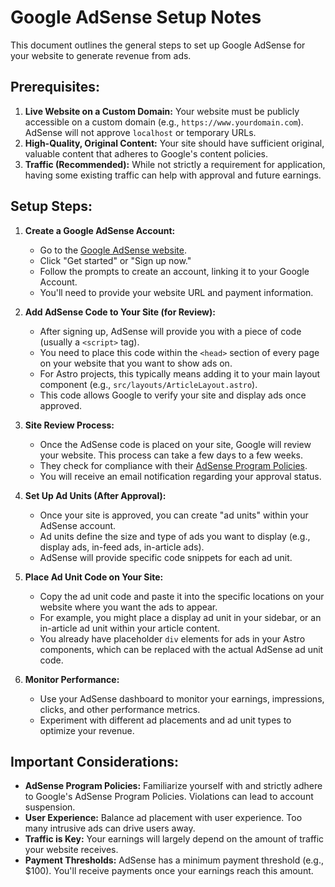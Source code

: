 # Google AdSense Setup Notes

This document outlines the general steps to set up Google AdSense for your website to generate revenue from ads.

## Prerequisites:

1.  **Live Website on a Custom Domain:** Your website must be publicly accessible on a custom domain (e.g., `https://www.yourdomain.com`). AdSense will not approve `localhost` or temporary URLs.
2.  **High-Quality, Original Content:** Your site should have sufficient original, valuable content that adheres to Google's content policies.
3.  **Traffic (Recommended):** While not strictly a requirement for application, having some existing traffic can help with approval and future earnings.

## Setup Steps:

1.  **Create a Google AdSense Account:**
    *   Go to the [Google AdSense website](https://www.google.com/adsense/).
    *   Click "Get started" or "Sign up now."
    *   Follow the prompts to create an account, linking it to your Google Account.
    *   You'll need to provide your website URL and payment information.

2.  **Add AdSense Code to Your Site (for Review):**
    *   After signing up, AdSense will provide you with a piece of code (usually a `<script>` tag).
    *   You need to place this code within the `<head>` section of every page on your website that you want to show ads on.
    *   For Astro projects, this typically means adding it to your main layout component (e.g., `src/layouts/ArticleLayout.astro`).
    *   This code allows Google to verify your site and display ads once approved.

3.  **Site Review Process:**
    *   Once the AdSense code is placed on your site, Google will review your website. This process can take a few days to a few weeks.
    *   They check for compliance with their [AdSense Program Policies](https://support.google.com/adsense/answer/48182).
    *   You will receive an email notification regarding your approval status.

4.  **Set Up Ad Units (After Approval):**
    *   Once your site is approved, you can create "ad units" within your AdSense account.
    *   Ad units define the size and type of ads you want to display (e.g., display ads, in-feed ads, in-article ads).
    *   AdSense will provide specific code snippets for each ad unit.

5.  **Place Ad Unit Code on Your Site:**
    *   Copy the ad unit code and paste it into the specific locations on your website where you want the ads to appear.
    *   For example, you might place a display ad unit in your sidebar, or an in-article ad unit within your article content.
    *   You already have placeholder `div` elements for ads in your Astro components, which can be replaced with the actual AdSense ad unit code.

6.  **Monitor Performance:**
    *   Use your AdSense dashboard to monitor your earnings, impressions, clicks, and other performance metrics.
    *   Experiment with different ad placements and ad unit types to optimize your revenue.

## Important Considerations:

*   **AdSense Program Policies:** Familiarize yourself with and strictly adhere to Google's AdSense Program Policies. Violations can lead to account suspension.
*   **User Experience:** Balance ad placement with user experience. Too many intrusive ads can drive users away.
*   **Traffic is Key:** Your earnings will largely depend on the amount of traffic your website receives.
*   **Payment Thresholds:** AdSense has a minimum payment threshold (e.g., $100). You'll receive payments once your earnings reach this amount.
